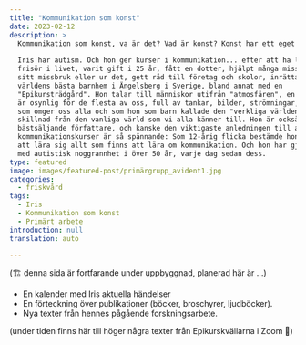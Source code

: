 ```yaml
---
title: "Kommunikation som konst"
date: 2023-02-12
description: >
  Kommunikation som konst, va är det? Vad är konst? Konst har ett eget liv, den berör, den belivar, den sätter i rörelse, den finns med oss i livet. Kommunikation som konst är när kommunikationen är personlig utifrån en människas unika sätt, när ord och mening, när hennes sätt att vara naturligt uttrycker henne själv. 
  
  Iris har autism. Och hon ger kurser i kommunikation... efter att ha lärt sig
  frisör i livet, varit gift i 25 år, fått en dotter, hjälpt många missbrukare i
  sitt missbruk eller ur det, gett råd till företag och skolor, inrättat
  världens bästa barnhem i Ängelsberg i Sverige, bland annat med en
  "Epikursträdgård". Hon talar till människor utifrån "atmosfären", en värld som
  är osynlig för de flesta av oss, full av tankar, bilder, strömningar, känslor,
  som omger oss alla och som hon som barn kallade den "verkliga världen", till
  skillnad från den vanliga värld som vi alla känner till. Hon är också en
  bästsäljande författare, och kanske den viktigaste anledningen till att hennes
  kommunikationskurser är så spännande: Som 12-årig flicka bestämde hon sig för
  att lära sig allt som finns att lära om kommunikation. Och hon har gjort det
  med autistisk noggrannhet i över 50 år, varje dag sedan dess.
type: featured
image: images/featured-post/primärgrupp_avident1.jpg
categories:
  - friskvård
tags:
  - Iris
  - Kommunikation som konst
  - Primärt arbete
introduction: null
translation: auto

---
```


(🏗️ denna sida är fortfarande under uppbyggnad, planerad här är ...)

- En kalender med Iris aktuella händelser
- En förteckning över publikationer (böcker, broschyrer, ljudböcker).
- Nya texter från hennes pågående forskningsarbete.

(under tiden finns här till höger några texter från Epikurskvällarna i Zoom 🌳)

